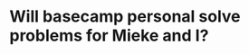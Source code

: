 # Will basecamp personal solve problems for Mieke and I?

<!-- {BearID:9AAE7C93-DFA5-49F7-BA9D-7350BCA23C4F-4141-000004EF25556C88} -->
